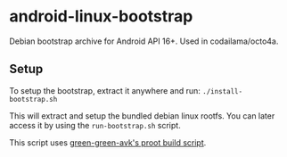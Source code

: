 # android-linux-bootstrap

Debian bootstrap archive for Android API 16+. Used in codailama/octo4a.

## Setup

To setup the bootstrap, extract it anywhere  and run:
`./install-bootstrap.sh`

This will extract and setup the bundled debian linux rootfs. You can later access it by using the `run-bootstrap.sh` script.

This script uses [green-green-avk's proot build script](https://github.com/green-green-avk/build-proot-android).

